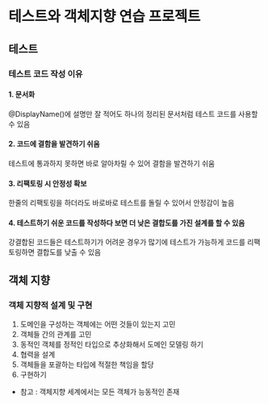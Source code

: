 # 테스트와 객체지향 연습 프로젝트

## 테스트

### 테스트 코드 작성 이유

#### 1. 문서화

@DisplayName()에 설명만 잘 적어도 하나의 정리된 문서처럼 테스트 코드를 사용할 수 있음

#### 2. 코드에 결함을 발견하기 쉬움

테스트에 통과하지 못하면 바로 알아차릴 수 있어 결함을 발견하기 쉬움

#### 3. 리팩토링 시 안정성 확보

한줄의 리팩토링을 하더라도 바로바로 테스트를 돌릴 수 있어서 안정감이 높음

#### 4. 테스트하기 쉬운 코드를 작성하다 보면 더 낮은 결합도를 가진 설계를 할 수 있음

강결합된 코드들은 테스트하기가 어려운 경우가 많기에 테스트가 가능하게 코드를 리팩토링하면 결합도를 낮출 수 있음


## 객체 지향

### 객체 지향적 설계 및 구현

1. 도메인을 구성하는 객체에는 어떤 것들이 있는지 고민
2. 객체들 간의 관계를 고민
3. 동적인 객체를 정적인 타입으로 추상화해서 도메인 모델링 하기
4. 협력을 설계
5. 객체들을 포괄하는 타입에 적절한 책임을 할당
6. 구현하기

- 참고 : 객체지향 세계에서는 모든 객체가 능동적인 존재